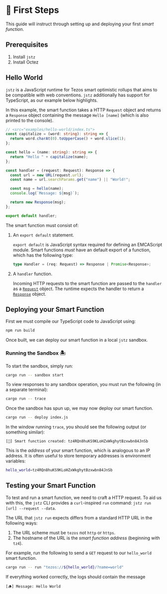 # 👶 First Steps

This guide will instruct through setting up and deploying your first _smart function_.

## Prerequisites

1. Install `jstz`
2. Install Octez

## Hello World

`jstz` is a JavaScript runtime for Tezos smart optimistic rollups that aims to be compatible with web conventions.
`jstz` additionally has support for TypeScript, as our example below highlights.

In this example, the smart function takes a HTTP `Request` object and returns a `Response` object
containing the message `Hello [name]` (which is also printed to the console).

```typescript
// <src="examples/hello-world/index.ts">
const capitalize = (word: string): string => {
  return word.charAt(0).toUpperCase() + word.slice(1);
};

const hello = (name: string): string => {
  return "Hello " + capitalize(name);
};

const handler = (request: Request): Response => {
  const url = new URL(request.url);
  const name = url.searchParams.get("name") || "World!";

  const msg = hello(name);
  console.log(`Message: ${msg}`);

  return new Response(msg);
};

export default handler;
```

The smart function must consist of:

1. An `export default` statement.

   `export default` is JavaScript syntax required for defining an EMCAScript module.
   Smart functions _must_ have an default export of a function, which has the following type:

   ```typescript
   type Handler = (req: Request) => Response | Promise<Response>;
   ```

2. A `handler` function.

   Incoming HTTP requests to the smart function are passed to the `handler` as a [`Request`]() object.
   The runtime expects the handler to return a [`Response`]() object.

## Deploying your Smart Function

First we must compile our TypeScript code to JavaScript using:

```sh
npm run build
```

Once built, we can deploy our smart function in a local `jstz` sandbox.

### Running the Sandbox 🏝️

To start the sandbox, simply run:

```sh
cargo run -- sandbox start
```

<!-- TODO: CLI -->

To view responses to any sandbox operation, you must run the following (in a separate terminal):

```sh
cargo run -- trace
```

Once the sandbox has spun up, we may now deploy our smart function.

```sh
cargo run -- deploy index.js
```

In the window running `trace`, you should see the following output (or something similar):

```text
[📜] Smart function created: tz4RQn8huKS9KLoHZxWkghytBzxwbn84JnSb
```

This is the _address_ of your smart function, which is analogous to an IP address. It is often useful to store temporary addresses is environment variables:

```sh
hello_world=tz4RQn8huKS9KLoHZxWkghytBzxwbn84JnSb
```

## Testing your Smart Function

To test and run a smart function, we need to craft a HTTP request. To aid us with this, the `jstz` CLI provides a `curl`-inspired `run` command: `jstz run [url] --request --data`.

The URL that `jstz run` expects differs from a standard HTTP URL in the following ways:

1. The URL scheme must be `tezos` not `http` or `https`.
2. The hostname of the URL is the _smart function address_ (beginning with `tz4`).

For example, run the following to send a `GET` request to our `hello_world` smart function.

```sh
cargo run -- run "tezos://${hello_world}/?name=world"
```

If everything worked correctly, the logs should contain the message

```text
[🪵] Message: Hello World
```
